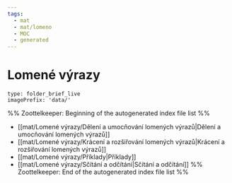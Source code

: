 ```yaml
---
tags:
  - mat
  - mat/lomeno 
  - MOC
  - generated 
---
```

# Lomené výrazy
```ccard
type: folder_brief_live
imagePrefix: 'data/'
```
%% Zoottelkeeper: Beginning of the autogenerated index file list  %%
-  [[mat/Lomené výrazy/Dělení a umocňování lomených výrazů|Dělení a umocňování lomených výrazů]]
-  [[mat/Lomené výrazy/Krácení a rozšiřování lomených výrazů|Krácení a rozšiřování lomených výrazů]]
-  [[mat/Lomené výrazy/Příklady|Příklady]]
-  [[mat/Lomené výrazy/Sčítání a odčítání|Sčítání a odčítání]]
%% Zoottelkeeper: End of the autogenerated index file list  %%

